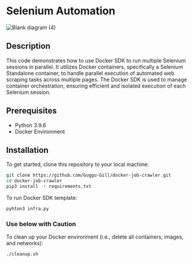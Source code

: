




# Selenium Automation

![Blank diagram (4)](https://github.com/user-attachments/assets/132b6f9e-bb1f-4981-8960-c60ba5f4a920)


## Description
This code demonstrates how to use Docker SDK to run multiple Selenium sessions in parallel. It utilizes Docker containers, specifically a Selenium Standalone container, to handle parallel execution of automated web scraping tasks across multiple pages. The Docker SDK is used to manage container orchestration, ensuring efficient and isolated execution of each Selenium session.


## Prerequisites

- Python 3.9.6
- Docker Environment




## Installation

To get started, clone this repository to your local machine:

```bash
git clone https://github.com/Guggu-Gill/docker-job-crawler.git
cd docker-job-crawler
pip3 install -r requirements.txt
```

To run Docker SDK template:
```bash
pyhton3 infra.py
```

### Use below with Caution
To clean up your Docker environment (i.e., delete all containers, images, and networks):
```bash
./cleanup.sh
```


